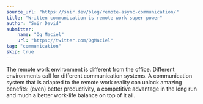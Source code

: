 ```yaml
---
source_url: "https://snir.dev/blog/remote-async-communication/"
title: "Written communication is remote work super power"
author: "Snir David"
submitter:
    name: "Og Maciel"
    url: "https://twitter.com/OgMaciel"
tag: "communication"
skip: true
---
```


The remote work environment is different from the office. Different environments call for different communication systems. A communication system that is adapted to the remote work reality can unlock amazing benefits: (even) better productivity, a competitive advantage in the long run and much a better work-life balance on top of it all.
